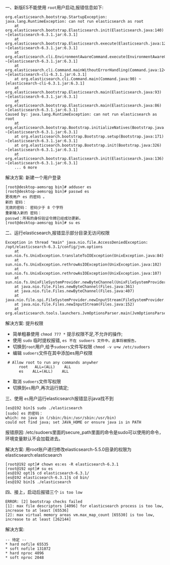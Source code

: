 一、新版ES不能使用 `root`用户启动,报错信息如下:
```
org.elasticsearch.bootstrap.StartupException: java.lang.RuntimeException: can not run elasticsearch as root
    at org.elasticsearch.bootstrap.Elasticsearch.init(Elasticsearch.java:140) ~[elasticsearch-6.3.1.jar:6.3.1]
    at org.elasticsearch.bootstrap.Elasticsearch.execute(Elasticsearch.java:127) ~[elasticsearch-6.3.1.jar:6.3.1]
    at org.elasticsearch.cli.EnvironmentAwareCommand.execute(EnvironmentAwareCommand.java:86) ~[elasticsearch-6.3.1.jar:6.3.1]
    at org.elasticsearch.cli.Command.mainWithoutErrorHandling(Command.java:124) ~[elasticsearch-cli-6.3.1.jar:6.3.1]
    at org.elasticsearch.cli.Command.main(Command.java:90) ~[elasticsearch-cli-6.3.1.jar:6.3.1]
    at org.elasticsearch.bootstrap.Elasticsearch.main(Elasticsearch.java:93) ~[elasticsearch-6.3.1.jar:6.3.1]
    at org.elasticsearch.bootstrap.Elasticsearch.main(Elasticsearch.java:86) ~[elasticsearch-6.3.1.jar:6.3.1]
Caused by: java.lang.RuntimeException: can not run elasticsearch as root
    at org.elasticsearch.bootstrap.Bootstrap.initializeNatives(Bootstrap.java:104) ~[elasticsearch-6.3.1.jar:6.3.1]
    at org.elasticsearch.bootstrap.Bootstrap.setup(Bootstrap.java:171) ~[elasticsearch-6.3.1.jar:6.3.1]
    at org.elasticsearch.bootstrap.Bootstrap.init(Bootstrap.java:326) ~[elasticsearch-6.3.1.jar:6.3.1]
    at org.elasticsearch.bootstrap.Elasticsearch.init(Elasticsearch.java:136) ~[elasticsearch-6.3.1.jar:6.3.1]
    ... 6 more
```     
解决方案: 新建一个用户登录  
```
[root@desktop-aemsrqg bin]# adduser es
[root@desktop-aemsrqg bin]# passwd es
更改用户 es 的密码 。
新的 密码：
无效的密码： 密码少于 8 个字符
重新输入新的 密码：
passwd：所有的身份验证令牌已经成功更新。
[root@desktop-aemsrqg bin]# su es
``` 

二、运行elasticsearch,报错显示部分目录无访问权限
```
Exception in thread "main" java.nio.file.AccessDeniedException: /opt/elasticsearch-6.3.1/config/jvm.options
	at sun.nio.fs.UnixException.translateToIOException(UnixException.java:84)
	at sun.nio.fs.UnixException.rethrowAsIOException(UnixException.java:102)
	at sun.nio.fs.UnixException.rethrowAsIOException(UnixException.java:107)
	at sun.nio.fs.UnixFileSystemProvider.newByteChannel(UnixFileSystemProvider.java:214)
	at java.nio.file.Files.newByteChannel(Files.java:361)
	at java.nio.file.Files.newByteChannel(Files.java:407)
	at java.nio.file.spi.FileSystemProvider.newInputStream(FileSystemProvider.java:384)
	at java.nio.file.Files.newInputStream(Files.java:152)
	at org.elasticsearch.tools.launchers.JvmOptionsParser.main(JvmOptionsParser.java:58)
```

解决方案: 提升权限 
     
- 简单粗暴使用 `chmod 777 *` 提示权限不足,不允许的操作;
- 使用 `sudo` 临时提权报错, `es 不在 sudoers 文件中。此事将被报告。`
- 切换到`root`用户,给予`sudoers`文件写权限 `chmod -v u+w /etc/sudoers`
- 编辑 `sudoers`文件在其中添加es用户权限
```
 # Allow root to run any commands anywher
      root   ALL=(ALL)    ALL
      es    ALL=(ALL)    ALL 
```
- 取消 `sudoers`文件写权限
- 切换到`es`用户,再次运行搞定;


三、使用 `es`用户运行elasticsearch报错显示java找不到
```
[es@192 bin]$ sudo ./elasticsearch
[sudo] es 的密码：
which: no java in (/sbin:/bin:/usr/sbin:/usr/bin)
could not find java; set JAVA_HOME or ensure java is in PATH
```
报错原因: /etc/sudoers里面的secure_path里面的命令是sudo可以使用的命令，环境变量默认不会加载进去。

解决方案: 用root账户递归修改elasticsearch-5.5.0目录的权限为elasticsearch:elasticsearch
```
[root@192 opt]# chown es:es -R elasticsearch-6.3.1
[root@192 opt]# su es
[es@192 opt]$ cd elasticsearch-6.3.1/
[es@192 elasticsearch-6.3.1]$ cd bin/
[es@192 bin]$ ./elasticsearch
```

四、接上，启动后报错三个 `is too low`
```
ERROR: [2] bootstrap checks failed
[1]: max file descriptors [4096] for elasticsearch process is too low, increase to at least [65536]
[2]: max virtual memory areas vm.max_map_count [65530] is too low, increase to at least [262144]
```
解决方案: 
```
-- 待定 --
* hard nofile 65535
* soft nofile 131072
* hard nproc 4096
* soft nproc 2048
```



